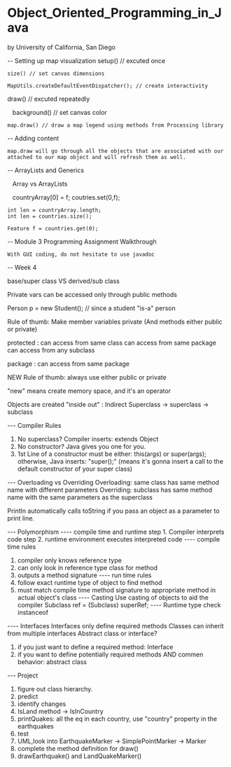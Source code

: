 # Object_Oriented_Programming_in_Java
by University of California, San Diego
   
-- Setting up map visualization
setup() // excuted once

    size() // set canvas dimensions
    
    MapUtils.createDefaultEventDispatcher(); // create interactivity

draw()   // excuted repeatedly

    background() // set canvas color
    
    map.draw() // draw a map legend using methods from Processing library

-- Adding content

    map.draw will go through all the objects that are associated with our attached to our map object and will refresh them as well.

-- ArrayLists and Generics

    Array vs ArrayLists
    
    countryArray[0] = f;
    coutries.set(0,f);
    
    int len = countryArray.length;
    int len = countries.size();
    
    Feature f = countries.get(0);
    
-- Module 3 Programming Assignment Walkthrough
    
    With GUI coding, do not hesitate to use javadoc
    
    
-- Week 4


base/super class VS derived/sub class

Private vars can be accessed only through public methods

Person p = new Student(); // since a student "is-a" person

Rule of thumb: Make member variables private (And methods either public or private)

protected : can access from same class
            can access from same package 
            can access from any subclass
            
package :  can access from same package

NEW Rule of thumb: always use either public or private

"new" means create memory space, and it's an operator

Objects are created "inside out" : Indirect Superclass -> superclass -> subclass

--- Compiler Rules
1. No superclass? Compiler inserts: extends Object
2. No constructor? Java gives you one for you.
3. 1st Line of a constructor must be either: this(args) or super(args); otherwise, Java inserts: "super();" (means it's gonna insert a call to the default constructor of your super class)

--- Overloading vs Overriding
Overloading: same class has same method name with different parameters
Overriding: subclass has same method name with the same parameters as the superclass

Println automatically calls toString if you pass an object as a parameter to print line.

--- Polymorphism
---- compile time and runtime
step 1. Compiler interprets code
step 2. runtime environment executes interpreted code
---- compile time rules
1. compiler only knows reference type
2. can only look in reference type class for method
3. outputs a method signature
---- run time rules
1. follow exact runtime type of object to find method
2. must match compile time method signature to appropriate method in actual object's class
---- Casting
Use casting of objects to aid the compiler
Subclass ref = (Subclass) superRef;
---- Runtime type check
instanceof 

---- Interfaces
Interfaces only define required methods
Classes can inherit from multiple interfaces
Abstract class or interface?
1. if you just want to define a required method: Interface
2. if you want to define potentially required methods AND commen behavior: abstract class

--- Project
1. figure out class hierarchy.
2. predict
3. identify changes
4. IsLand method -> IsInCountry
5. printQuakes: all the eq in each country, use "country" property in the earthquakes
6. test
7. UML,look into EarthquakeMarker -> SimplePointMarker -> Marker
8. complete the method definition for draw()
9. drawEarthquake() and LandQuakeMarker()


